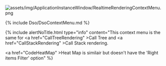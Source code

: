 
![assets/img/ApplicationInstanceWindow/RealtimeRenderingContextMenu.png](../../../assets/img/ApplicationInstanceWindow/RealtimeRenderingContextMenu.png)

{% include Dso/DsoContextMenu.md  %}

{% include alertNoTitle.html  type="info" content="This context menu is the same for <a href=\"CallTreeRendering\" >Call Tree</a> and <a href=\"CallStackRendering\" >Call Stack</a> rendering. 

<a href=\"CodeHeatMap\" >Heat Map</a> is similair but doesn't have the 'Right items Filter' option" %}